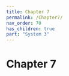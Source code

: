 ```yaml
---
title: Chapter 7
permalink: /Chapter7/
nav_order: 70
has_children: true
part: "System 3"
---
```

# Chapter 7
